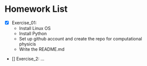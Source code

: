 # Homework List

- [x] Exercise_01: 
  - Install Linux OS
  - Install Python
  - Set up github account and create the repo for computational physicis
  - Write the README.md

- \[] Exercise_2: ...
